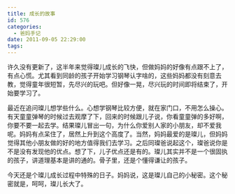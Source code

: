 ```yaml
---
title: 成长的故事
id: 576
categories:
  - 爸妈手记
date: 2011-09-05 22:29:00
tags:
---
```


许久没有更新了，这半年来觉得璨儿成长的飞快，但做妈妈的好像有点跟不上了，有点心慌。尤其看到同龄的孩子开始学习钢琴认字啥的，这些妈妈都没有刻意去教，觉得童年很短暂，先尽兴的玩吧。但好像一晃，尽兴玩的时间即将结束了，开始要学习了。

最近在追问璨儿想学些什么。心想学钢琴比较方便，就在家门口，不用怎么操心。有天童童弹琴的时候过去观摩了下，回来的时候跟儿子说，你看童童弹的多好啊，你要不要一起去学。结果璨儿冒出一句，为什么你爱别人家的小朋友，却不爱我呢。妈妈有点呆住了，居然上升到这个高度了。当然，妈妈最爱的是璨儿，但妈妈觉得其他小朋友做的好的地方值得我们去学习。之后同璨爸说起这个，璨爸说你是不是没有发现他的优点。想了下，儿子优点还是有的。璨儿其实并不是一个很固执的孩子，讲道理基本是讲的通的。骨子里，还是个懂得谦让的孩子。

今天还是个璨儿成长过程中特殊的日子。妈妈说，这是璨儿自己的小秘密。这个秘密就是，呵呵，璨儿长大了。
<div style="position: absolute; display: none; z-index: 9999;" id="livemargins_control">![](chrome://livemargins/skin/monitor-background-horizontal.png)	![](chrome://livemargins/skin/monitor-background-vertical.png)	![](chrome://livemargins/skin/monitor-play-button.png)</div>